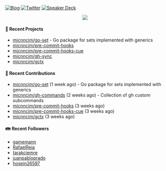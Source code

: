 [![Blog](https://img.shields.io/badge/Blog-0?style=flat-square&logo=gatsby&color=181717&logoColor=white)](https://micnncim.com)
[![Twitter](https://img.shields.io/badge/Twitter-0?style=flat-square&logo=twitter&color=1DA1F2&logoColor=white)](https://twitter.com/micnncim)
[![Speaker Deck](https://img.shields.io/badge/Speaker_Deck-0?style=flat-square&logo=speaker-deck&color=009287&logoColor=white)](https://speakerdeck.com/micnncim)

<p align="center">
<img src="https://github-readme-stats.vercel.app/api?username=micnncim&show_icons=true&count_private=true" />
</p>

#### 🍎 Recent Projects

- [micnncim/go-set](https://github.com/micnncim/go-set) - Go package for sets implemented with generics
- [micnncim/pre-commit-hooks](https://github.com/micnncim/pre-commit-hooks)
- [micnncim/pre-commit-hooks-cue](https://github.com/micnncim/pre-commit-hooks-cue)
- [micnncim/gh-sync](https://github.com/micnncim/gh-sync)
- [micnncim/gctx](https://github.com/micnncim/gctx)

#### 🌱 Recent Contributions

- [micnncim/go-set](https://github.com/micnncim/go-set) (1 week ago) - Go package for sets implemented with generics
- [micnncim/gh-commands](https://github.com/micnncim/gh-commands) (2 weeks ago) - Collection of gh custom subcommands
- [micnncim/pre-commit-hooks](https://github.com/micnncim/pre-commit-hooks) (3 weeks ago)
- [micnncim/pre-commit-hooks-cue](https://github.com/micnncim/pre-commit-hooks-cue) (3 weeks ago)
- [micnncim/gctx](https://github.com/micnncim/gctx) (3 weeks ago)

#### 👪  Recent Followers

- [gamemann](https://github.com/gamemann)
- [RafaelReia](https://github.com/RafaelReia)
- [tarakciemre](https://github.com/tarakciemre)
- [juanpabloprado](https://github.com/juanpabloprado)
- [hosein26597](https://github.com/hosein26597)
